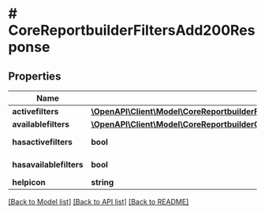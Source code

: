 # # CoreReportbuilderFiltersAdd200Response

## Properties

Name | Type | Description | Notes
------------ | ------------- | ------------- | -------------
**activefilters** | [**\OpenAPI\Client\Model\CoreReportbuilderFiltersAdd200ResponseActivefiltersInner[]**](CoreReportbuilderFiltersAdd200ResponseActivefiltersInner.md) |  |
**availablefilters** | [**\OpenAPI\Client\Model\CoreReportbuilderConditionsDelete200ResponseAvailableconditionsInner[]**](CoreReportbuilderConditionsDelete200ResponseAvailableconditionsInner.md) |  |
**hasactivefilters** | **bool** | hasactivefilters | [default to null]
**hasavailablefilters** | **bool** | hasavailablefilters | [default to null]
**helpicon** | **string** | helpicon |

[[Back to Model list]](../../README.md#models) [[Back to API list]](../../README.md#endpoints) [[Back to README]](../../README.md)
